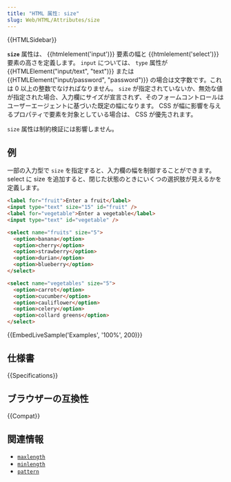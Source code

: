 ```yaml
---
title: "HTML 属性: size"
slug: Web/HTML/Attributes/size
---
```


{{HTMLSidebar}}

**`size`** 属性は、 {{htmlelement('input')}} 要素の幅と {{htmlelement('select')}} 要素の高さを定義します。 `input` については、 `type` 属性が {{HTMLElement("input/text", "text")}} または {{HTMLElement("input/password", "password")}} の場合は文字数です。これは 0 以上の整数でなければなりません。 `size` が指定されていないか、無効な値が指定された場合、入力欄にサイズが宣言されず、そのフォームコントロールはユーザーエージェントに基づいた既定の幅になります。 CSS が幅に影響を与えるプロパティで要素を対象としている場合は、 CSS が優先されます。

`size` 属性は制約検証には影響しません。

## 例

一部の入力型で `size` を指定すると、入力欄の幅を制御することができます。 select に size を追加すると、閉じた状態のときにいくつの選択肢が見えるかを定義します。

```html
<label for="fruit">Enter a fruit</label>
<input type="text" size="15" id="fruit" />
<label for="vegetable">Enter a vegetable</label>
<input type="text" id="vegetable" />

<select name="fruits" size="5">
  <option>banana</option>
  <option>cherry</option>
  <option>strawberry</option>
  <option>durian</option>
  <option>blueberry</option>
</select>

<select name="vegetables" size="5">
  <option>carrot</option>
  <option>cucumber</option>
  <option>cauliflower</option>
  <option>celery</option>
  <option>collard greens</option>
</select>
```

{{EmbedLiveSample('Examples', '100%', 200)}}

## 仕様書

{{Specifications}}

## ブラウザーの互換性

{{Compat}}

## 関連情報

- [`maxlength`](/ja/docs/Web/HTML/Attributes/maxlength)
- [`minlength`](/ja/docs/Web/HTML/Attributes/minlength)
- [`pattern`](/ja/docs/Web/HTML/Attributes/pattern)
